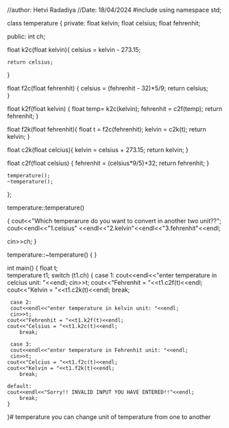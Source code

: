 //author: Hetvi Radadiya
//Date: 18/04/2024
#include<iostream>
using namespace std;

class temperature
{
private:
float kelvin;
float celsius;
float fehrenhit;

  
public:
int ch;


float k2c(float kelvin){
    celsius = kelvin - 273.15;
    
    return celsius;
}


float f2c(float fehrenhit)
    {
   celsius = (fehrenhit - 32)*5/9;
   return celsius;  
   }


float k2f(float kelvin)
{
 float temp=   k2c(kelvin);
 fehrenhit = c2f(temp);
    return fehrenhit;
}


float f2k(float fehrenhit){
    float t = f2c(fehrenhit);
    kelvin = c2k(t);
    return kelvin;
}


float c2k(float celcius){
    kelvin = celsius + 273.15;
    return kelvin;
}


float c2f(float celsius)
{
    fehrenhit = (celsius*9/5)+32;
    return fehrenhit;
}

    temperature();
    ~temperature();
};

temperature::temperature()

{
    cout<<"Which temperarure do you want to convert in another two unit??";
    cout<<endl<<"1.celsius" <<endl<<"2.kelvin"<<endl<<"3.fehrenhit"<<endl;
    
cin>>ch;
}

temperature::~temperature()
{
}

int main()
{
  float t;  
    temperature t1;
    switch (t1.ch)
    {
    case 1:
     cout<<endl<<"enter temperature in celcius unit: "<<endl;
     cin>>t;
    cout<<"Fehrenhit = "<<t1.c2f(t)<<endl;
    cout<<"Kelvin = "<<t1.c2k(t)<<endl;
        break;
    
     case 2:
     cout<<endl<<"enter temperature in kelvin unit: "<<endl;
     cin>>t;
    cout<<"Fehrenhit = "<<t1.k2f(t)<<endl;
    cout<<"Celsius = "<<t1.k2c(t)<<endl;
        break;
    
     case 3:
     cout<<endl<<"enter temperature in Fehrenhit unit: "<<endl;
     cin>>t;
    cout<<"Celcius = "<<t1.f2c(t)<<endl;
    cout<<"Kelvin = "<<t1.f2k(t)<<endl;
        break;
    
    default:
    cout<<endl<<"Sorry!! INVALID INPUT YOU HAVE ENTERED!!"<<endl;
        break;
    }
}# temperature
you can change unit of temperature from one to another
